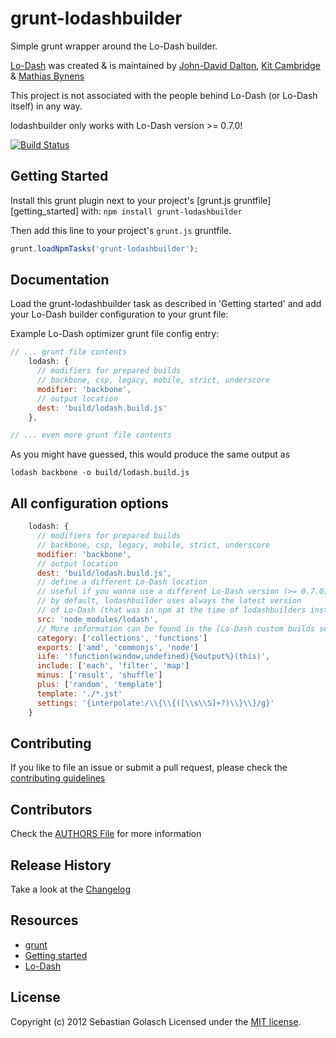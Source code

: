 # grunt-lodashbuilder

Simple grunt wrapper around the Lo-Dash builder.

[Lo-Dash](http://lodash.com/) was created & is maintained by
[John-David Dalton](http://allyoucanleet.com/), [Kit Cambridge](http://kitcambridge.github.com/) & [Mathias Bynens](http://mathiasbynens.be/)

This project is not associated with the people behind Lo-Dash (or Lo-Dash itself) in any way.

lodashbuilder only works with Lo-Dash version >= 0.7.0!

[![Build Status](https://secure.travis-ci.org/asciidisco/grunt-lodashbuilder.png?branch=master)](http://travis-ci.org/asciidisco/grunt-lodashbuilder)

## Getting Started
Install this grunt plugin next to your project's [grunt.js gruntfile][getting_started] with: `npm install grunt-lodashbuilder`

Then add this line to your project's `grunt.js` gruntfile.

```javascript
grunt.loadNpmTasks('grunt-lodashbuilder');
```

## Documentation
Load the grunt-lodashbuilder task as described in 'Getting started' and add your Lo-Dash builder
configuration to your grunt file:

Example Lo-Dash optimizer grunt file config entry:

```javascript
// ... grunt file contents
    lodash: {
      // modifiers for prepared builds
      // backbone, csp, legacy, mobile, strict, underscore
      modifier: 'backbone',
      // output location
      dest: 'build/lodash.build.js'
    },

// ... even more grunt file contents
```
As you might have guessed, this would produce the same output as

```shell
lodash backbone -o build/lodash.build.js
```

## All configuration options
```javascript
    lodash: {
      // modifiers for prepared builds
      // backbone, csp, legacy, mobile, strict, underscore
      modifier: 'backbone',
      // output location
      dest: 'build/lodash.build.js',
      // define a different Lo-Dash location
      // useful if you wanna use a different Lo-Dash version (>= 0.7.0)
      // by default, lodashbuilder uses always the latest version
      // of Lo-Dash (that was in npm at the time of lodashbuilders installation)
      src: 'node_modules/lodash',
      // More information can be found in the [Lo-Dash custom builds section](http://lodash.com/#custom-builds)
      category: ['collections', 'functions']
      exports: ['amd', 'commonjs', 'node']
      iife: '!function(window,undefined){%output%}(this)',
      include: ['each', 'filter', 'map']
      minus: ['result', 'shuffle']
      plus: ['random', 'template']
      template: './*.jst'
      settings: '{interpolate:/\\{\\{([\\s\\S]+?)\\}\\}/g}'
    }
```

## Contributing
If you like to file an issue or submit a pull request, please check the [contributing guidelines](https://github.com/asciidisco/grunt-lodashbuilder/blob/master/CONTRIBUTING.md)

## Contributors
Check the [AUTHORS File](https://github.com/asciidisco/grunt-lodashbuilder/blob/master/AUTHORS.md) for more information

## Release History
Take a look at the [Changelog](https://github.com/asciidisco/grunt-lodashbuilder/blob/master/CHANGELOG)

## Resources
+ [grunt](https://github.com/cowboy/grunt)
+ [Getting started](https://github.com/cowboy/grunt/blob/master/docs/getting_started.md)
+ [Lo-Dash](http://lodash.com/)

## License
Copyright (c) 2012 Sebastian Golasch
Licensed under the [MIT license](https://github.com/asciidisco/grunt-lodashbuilder/LICENSE-MIT).
